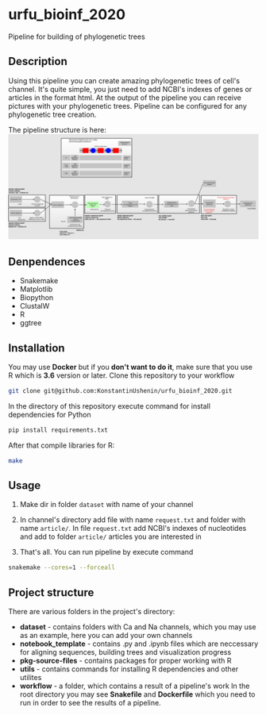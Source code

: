    # urfu_bioinf_2020
Pipeline for building of phylogenetic trees

## Description
Using this pipeline you can create amazing phylogenetic trees of 
cell's channel. It's quite simple, you just need to add NCBI's indexes of 
genes or articles in the format html. At the output of the pipeline you 
can receive pictures with your phylogenetic trees. 
Pipeline can be configured for any phylogenetic tree creation.  

The pipeline structure is here:
<img src="./pipeline_structure.jpg">
## Denpendences
* Snakemake
* Matplotlib
* Biopython
* ClustalW
*  R
*  ggtree

## Installation

You may use **Docker** but if you **don't want to do it**, make sure that you use R  which is **3.6** version or later.
Clone this repository to your workflow
```sh
git clone git@github.com:KonstantinUshenin/urfu_bioinf_2020.git
```

In the directory of this repository execute command for install
dependencies for Python
```sh
pip install requirements.txt
```
After that compile libraries for R:
```sh
make
```

## Usage

1. Make dir in folder `dataset` with name of your channel

2. In channel's directory add file with name `request.txt` and folder 
with name `article/`. In file `request.txt` add NCBI's indexes of nucleotides
and add to folder `article/` articles you are interested in

3.  That's all. You can run pipeline by execute command


```sh
snakemake --cores=1 --forceall
```

## Project structure

There are various folders in the project's directory:
* **dataset** - contains folders with Ca and Na channels, which you may use as an example, here you can add your own channels
* **notebook_template** - contains .py and .ipynb files which are neccessary for aligning sequences, building trees and visualization progress
* **pkg-source-files** - contains packages for proper working with R
* **utils** - contains commands for installing R dependencies and other utilites
* **workflow** - a folder, which contains a result of a pipeline's work
In the root directory you may see **Snakefile** and **Dockerfile** which you need to run in order to see the results of a pipeline.
